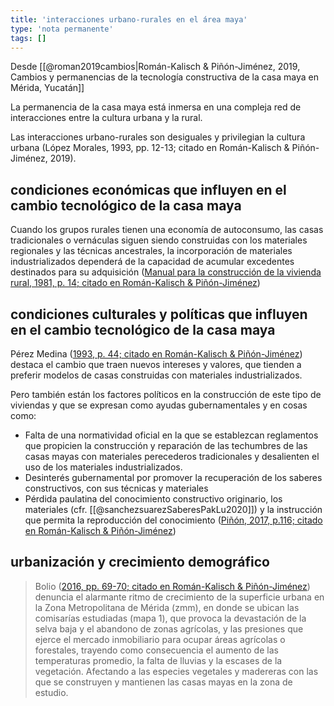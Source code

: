 ```yaml
---
title: 'interacciones urbano-rurales en el área maya'
type: 'nota permanente'
tags: []
---
```


Desde [[@roman2019cambios|Román-Kalisch & Piñón-Jiménez, 2019, Cambios y permanencias de la tecnología constructiva de la casa maya en Mérida, Yucatán]]

La permanencia de la casa maya está inmersa en una compleja red de interacciones entre la cultura urbana y la rural.

Las interacciones urbano-rurales son desiguales y privilegian la cultura urbana (López Morales, 1993,  pp. 12-13; citado en Román-Kalisch & Piñón-Jiménez, 2019).

## condiciones económicas que influyen en el cambio tecnológico de la casa maya

Cuando los grupos rurales tienen una economía de autoconsumo, las casas tradicionales o vernáculas siguen siendo construidas con los materiales regionales y las técnicas ancestrales, la incorporación de materiales industrializados dependerá de la capacidad de acumular excedentes destinados para su adquisición ([Manual para la construcción de la vivienda rural, 1981, p. 14; citado en Román-Kalisch & Piñón-Jiménez](https://www.redalyc.org/jatsRepo/4779/477958274014/html/index.html#redalyc_477958274014_ref8))

## condiciones culturales y políticas que influyen en el cambio tecnológico de la casa maya 

Pérez Medina ([1993, p. 44; citado en Román-Kalisch & Piñón-Jiménez](https://www.redalyc.org/jatsRepo/4779/477958274014/html/index.html#redalyc_477958274014_ref11)) destaca el cambio que traen nuevos intereses y valores, que tienden a preferir modelos de casas construidas con materiales industrializados.

Pero también están los factores políticos en la construcción de este tipo de viviendas y que se expresan como ayudas gubernamentales y en cosas como:

- Falta de una normatividad oficial en la que se establezcan reglamentos que propicien la construcción y reparación de las techumbres de las casas mayas con materiales perecederos tradicionales y desalienten el uso de los materiales industrializados.
- Desinterés gubernamental por promover la recuperación de los saberes constructivos, con sus técnicas y materiales 
- Pérdida paulatina del conocimiento constructivo originario, los materiales (cfr. [[@sanchezsuarezSaberesPakLu2020]]) y la instrucción que permita la reproducción del conocimiento ([Piñón, 2017, p.116; citado en Román-Kalisch & Piñón-Jiménez](https://www.redalyc.org/jatsRepo/4779/477958274014/html/index.html#redalyc_477958274014_ref12))

## urbanización y crecimiento demográfico

>Bolio ([2016, pp. 69-70; citado en Román-Kalisch & Piñón-Jiménez](https://www.redalyc.org/jatsRepo/4779/477958274014/html/index.html#redalyc_477958274014_ref2)) denuncia el alarmante ritmo de crecimiento de la superficie urbana en la Zona Metropolitana de Mérida (zmm), en donde se ubican las comisarías estudiadas (mapa 1), que provoca la devastación de la selva baja y el abandono de zonas agrícolas, y las presiones que ejerce el mercado inmobiliario para ocupar áreas agrícolas o forestales, trayendo como consecuencia el aumento de las temperaturas promedio, la falta de lluvias y la escases de la vegetación. Afectando a las especies vegetales y madereras con las que se construyen y mantienen las casas mayas en la zona de estudio.
